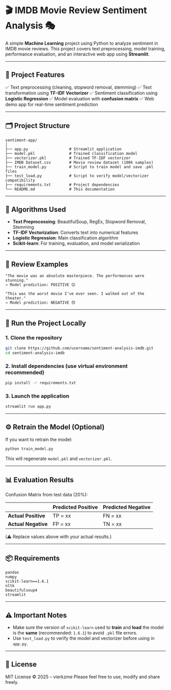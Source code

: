 # 🎬 IMDB Movie Review Sentiment Analysis 🎭

A simple **Machine Learning** project using Python to analyze sentiment in IMDB movie reviews. This project covers text preprocessing, model training, performance evaluation, and an interactive web app using **Streamlit**.

---

## 📌 Project Features

✅ Text preprocessing (cleaning, stopword removal, stemming)
✅ Text transformation using **TF-IDF Vectorizer**
✅ Sentiment classification using **Logistic Regression**
✅ Model evaluation with **confusion matrix**
✅ Web demo app for real-time sentiment prediction

---

## 🗂️ Project Structure

```
sentiment-app/
│
├── app.py                  # Streamlit application
├── model.pkl               # Trained classification model
├── vectorizer.pkl          # Trained TF-IDF vectorizer
├── IMDB Dataset.csv        # Movie review dataset (100k samples)
├── train_model.py          # Script to train model and save .pkl files
├── test_load.py            # Script to verify model/vectorizer compatibility
├── requirements.txt        # Project dependencies
└── README.md               # This documentation
```

---

## 🧠 Algorithms Used

* **Text Preprocessing**: BeautifulSoup, RegEx, Stopword Removal, Stemming
* **TF-IDF Vectorization**: Converts text into numerical features
* **Logistic Regression**: Main classification algorithm
* **Scikit-learn**: For training, evaluation, and model serialization

---

## 🧪 Review Examples

```text
"The movie was an absolute masterpiece. The performances were stunning."
→ Model prediction: POSITIVE 😊

"This was the worst movie I’ve ever seen. I walked out of the theater."
→ Model prediction: NEGATIVE 😞
```

---

## 🚀 Run the Project Locally

### 1. Clone the repository

```bash
git clone https://github.com/username/sentiment-analysis-imdb.git
cd sentiment-analysis-imdb
```

### 2. Install dependencies (use virtual environment recommended)

```bash
pip install -r requirements.txt
```

### 3. Launch the application

```bash
streamlit run app.py
```

---

## ⚙️ Retrain the Model (Optional)

If you want to retrain the model:

```bash
python train_model.py
```

This will regenerate `model.pkl` and `vectorizer.pkl`.

---

## 📊 Evaluation Results

Confusion Matrix from test data (20%):

|                     | Predicted Positive | Predicted Negative |
| ------------------- | ------------------ | ------------------ |
| **Actual Positive** | TP = xx            | FN = xx            |
| **Actual Negative** | FP = xx            | TN = xx            |

(⚠️ Replace values above with your actual results.)

---

## 📦 Requirements

```
pandas
numpy
scikit-learn==1.6.1
nltk
beautifulsoup4
streamlit
```

---

## ⚠️ Important Notes

* Make sure the version of `scikit-learn` used to **train** and **load** the model is the **same** (recommended: `1.6.1`) to avoid `.pkl` file errors.
* Use `test_load.py` to verify the model and vectorizer before using in `app.py`.

---

## 📄 License

MIT License © 2025 – vierkzme
Please feel free to use, modify and share freely.
